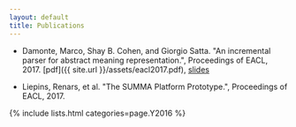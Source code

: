 ```yaml
---
layout: default
title: Publications
---
```


- Damonte, Marco, Shay B. Cohen, and Giorgio Satta. "An incremental parser for abstract meaning representation.", Proceedings of EACL, 2017. [pdf]({{ site.url }}/assets/eacl2017.pdf), [slides](/assets/eacl2017_slides.pdf)

- Liepins, Renars, et al. "The SUMMA Platform Prototype.", Proceedings of EACL, 2017.

{% include lists.html categories=page.Y2016 %}

